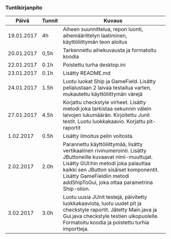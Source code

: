 ### Tuntikirjanpito
Päivä | Tunnit | Kuvaus
--------------- | ----- | ------
19.01.2017 | 4h | Aiheen suunnittelua, repon luonti, aihemäärittelyn laatiminen, käyttöliittymän teon aloitus
20.01.2017| 0,5h | Tarkennettu aihekuvausta ja formatoitu koodia
22.01.2017| 0.1h | Poistettu turha desktop.ini
23.01.2017| 0.1h | Lisätty README.md
24.01.2017| 1.5h | Luotu luokat Ship ja GameField. Lisätty pelialustaan 2 laivaa testailua varten, mukautettu käyttöliittymän värejä
27.01.2017| 4.5h | Korjattu checkstyle virheet. Lisätty metodi joka tarkistaa sekunnin välein laivojen lukumäärän. Kirjoitettu Junit testit. Luotu luokkakaavio. Korjattu pit-raportit
1.02.2017| 0.5h | Lisätty ilmoitus pelin voitosta.
2.02.2017| 2.0h | Parannettu käyttöliittymää, lisätty vertikaalinen rivinumerointi. Lisätty JButtoneille kuvaavat nimi-muuttujat. Lisätty GUI:hin metodi joka palauttaa kaikki sen JButton sisäiset komponentit. Lisätty GameFieldiin metodi addShipToGui, joka ottaa parametrina Ship-olion.
3.02.2017| 3.0h | Luotu uusia JUnit testejä, päivitetty luokkakaaviota, luotu uudet pit ja checkstyle raportit. Jätetty Main.java ja Gui.java checkstyle testien ulkopuolelle. Formatoitu koodia ja poistettu turhia importteja.
